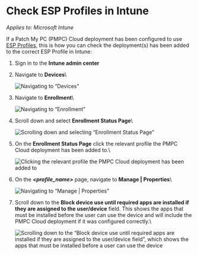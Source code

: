 # Check ESP Profiles in Intune

_Applies to: Microsoft Intune_

If a Patch My PC (PMPC) Cloud deployment has been configured to use [ESP Profiles](../../cloud-deployments/deploying-an-app-using-cloud/cloud-configurations-deployment-tab/esp-profiles-deployments.md), this is how you can check the deployment(s) has been added to the correct ESP Profile in Intune:

1. Sign in to the **Intune admin center**
2.  Navigate to **Devices**\


    ![Navigating to “Devices”](/_images/image-%28126%29.png-"Navigating-to-\"Devices\"" "Navigating to “Devices”")
3.  Navigate to **Enrollment**\


    ![Navigating to “Enrollment”](/_images/image-%28276%29.png-"Navigating-to-\"Enrollment\"" "Navigating to “Enrollment”")


4.  Scroll down and select **Enrollment Status Page**\


    ![Scrolling down and selecting “Enrollment Status Page”](/_images/image-%28277%29.png-"Scrolling-down-and-selecting-\"Enrollment-Status-Page\"" "Scrolling down and selecting “Enrollment Status Page”")


5.  On the **Enrollment Status Page** click the relevant profile the PMPC Cloud deployment has been added to.\


    ![Clicking the relevant profile the PMPC Cloud deployment has been added to](/_images/image-%28278%29.png-"Clicking-the-relevant-profile-the-PMPC-Cloud-deployment-has-been-added-to" "Clicking the relevant profile the PMPC Cloud deployment has been added to")


6.  On the _**\<profile\_name>**_ page, navigate to **Manage | Properties**\


    ![Navigating to “Manage | Properties”](/_images/image-%28279%29.png-"Navigating-to-\"Manage-|-Properties\"" "Navigating to “Manage | Properties”")


7.  Scroll down to the **Block device use until required apps are installed if they are assigned to the user/device** field. This shows the apps that must be installed before the user can use the device and will include the PMPC Cloud deployment if it was configured correctly.\


    ![Scrolling down to the “Block device use until required apps are installed if they are assigned to the user/device field”, which shows the apps that must be installed before a user can use the device](/_images/device-field\",-which-shows-the-apps-that-must-be-installed-before-a-user-can-use-the-device" "Scrolling down to the “Block device use until required apps are installed if they are assigned to the user/device field”, which shows the apps that must be installed before a user can use the device")
